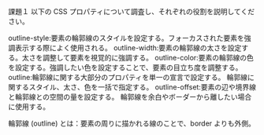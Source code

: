 課題１
以下の CSS プロパティについて調査し、それぞれの役割を説明してください。

outline-style:要素の輪郭線のスタイルを設定する。フォーカスされた要素を強調表示する際によく使用される。
outline-width:要素の輪郭線の太さを設定する。太さを調整して要素を視覚的に強調する。
outline-color:要素の輪郭線の色を設定する。強調したい色を設定することで、要素の目立ち度を調整する。
outline:輪郭線に関する大部分のプロパティを単一の宣言で設定する。
輪郭線に関するスタイル、太さ、色を一括で指定する。
outline-offset:要素の辺や境界線と輪郭線との空間の量を設定する。
輪郭線を余白やボーダーから離したい場合に使用する。

輪郭線 (outline) とは：要素の周りに描かれる線のことで、border よりも外側。
